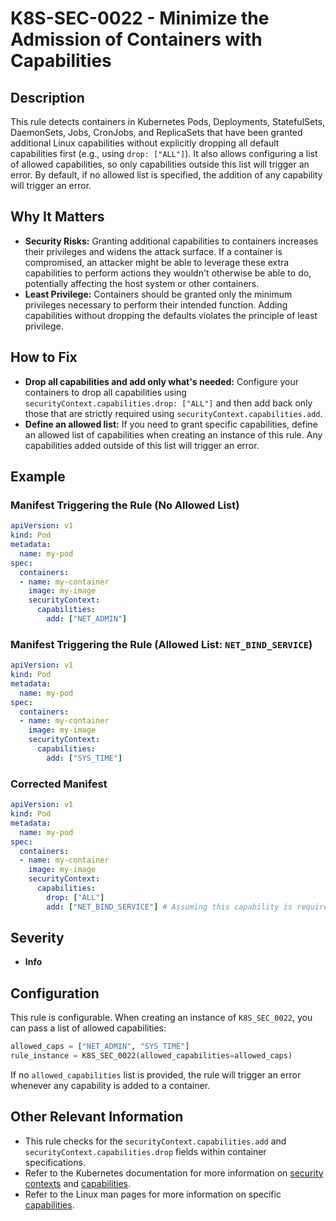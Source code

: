 # K8S-SEC-0022 - Minimize the Admission of Containers with Capabilities

## Description

This rule detects containers in Kubernetes Pods, Deployments, StatefulSets, DaemonSets, Jobs, CronJobs, and ReplicaSets that have been granted additional Linux capabilities without explicitly dropping all default capabilities first (e.g., using `drop: ["ALL"]`). It also allows configuring a list of allowed capabilities, so only capabilities outside this list will trigger an error.  By default, if no allowed list is specified, the addition of any capability will trigger an error.

## Why It Matters

-   **Security Risks:** Granting additional capabilities to containers increases their privileges and widens the attack surface. If a container is compromised, an attacker might be able to leverage these extra capabilities to perform actions they wouldn't otherwise be able to do, potentially affecting the host system or other containers.
-   **Least Privilege:** Containers should be granted only the minimum privileges necessary to perform their intended function. Adding capabilities without dropping the defaults violates the principle of least privilege.

## How to Fix

-   **Drop all capabilities and add only what's needed:** Configure your containers to drop all capabilities using `securityContext.capabilities.drop: ["ALL"]` and then add back only those that are strictly required using `securityContext.capabilities.add`.
-   **Define an allowed list:** If you need to grant specific capabilities, define an allowed list of capabilities when creating an instance of this rule. Any capabilities added outside of this list will trigger an error.

## Example

### Manifest Triggering the Rule (No Allowed List)
```yaml
apiVersion: v1
kind: Pod
metadata:
  name: my-pod
spec:
  containers:
  - name: my-container
    image: my-image
    securityContext:
      capabilities:
        add: ["NET_ADMIN"]
```

### Manifest Triggering the Rule (Allowed List: `NET_BIND_SERVICE`)

```yaml
apiVersion: v1
kind: Pod
metadata:
  name: my-pod
spec:
  containers:
  - name: my-container
    image: my-image
    securityContext:
      capabilities:
        add: ["SYS_TIME"]
```

### Corrected Manifest

```yaml
apiVersion: v1
kind: Pod
metadata:
  name: my-pod
spec:
  containers:
  - name: my-container
    image: my-image
    securityContext:
      capabilities:
        drop: ["ALL"]
        add: ["NET_BIND_SERVICE"] # Assuming this capability is required and allowed
```

## Severity

  - **Info**

## Configuration

This rule is configurable. When creating an instance of `K8S_SEC_0022`, you can pass a list of allowed capabilities:

```python
allowed_caps = ["NET_ADMIN", "SYS_TIME"]
rule_instance = K8S_SEC_0022(allowed_capabilities=allowed_caps)
```

If no `allowed_capabilities` list is provided, the rule will trigger an error whenever any capability is added to a container.

## Other Relevant Information

-   This rule checks for the `securityContext.capabilities.add` and `securityContext.capabilities.drop` fields within container specifications.
-   Refer to the Kubernetes documentation for more information on [security contexts](https://kubernetes.io/docs/tasks/configure-pod-container/security-context/) and [capabilities](https://kubernetes.io/docs/tasks/configure-pod-container/security-context/#set-capabilities-for-a-container).
-   Refer to the Linux man pages for more information on specific [capabilities](https://man7.org/linux/man-pages/man7/capabilities.7.html).
